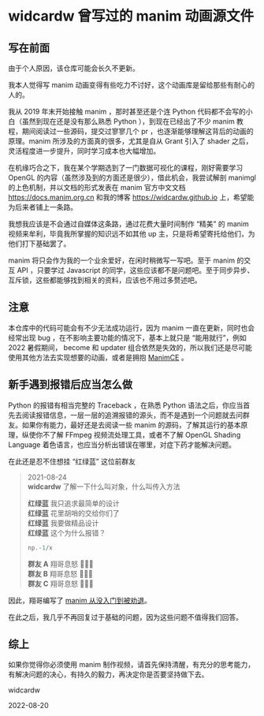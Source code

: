 # widcardw 曾写过的 manim 动画源文件

## 写在前面

由于个人原因，该仓库可能会长久不更新。

我本人觉得写 manim 动画变得有些吃力不讨好，这个动画库是留给那些有耐心的人的。

我从 2019 年末开始接触 manim ，那时甚至还是个连 Python 代码都不会写的小白（虽然到现在还是没有那么熟悉 Python ），到现在已经出了不少 manim 教程，期间阅读过一些源码，提交过寥寥几个 pr ，也逐渐能够理解这背后的动画的原理。manim 所涉及的方面真的很多，尤其是自从 Grant 引入了 shader 之后，灵活程度进一步提升，同时学习成本也大幅增加。

在机缘巧合之下，我在某个学期选到了一门数据可视化的课程，刚好需要学习 OpenGL 的内容（虽然涉及到的方面还是很少），借此机会，我尝试解剖 manimgl 的上色机制，并以文档的形式发表在 manim 官方中文文档 https://docs.manim.org.cn 和我的博客 https://widcardw.github.io 上，希望能为后来者铺上一条路。

我想我应该是不会通过自媒体这条路，通过花费大量时间制作 “精美” 的 manim 视频来牟利，毕竟我所掌握的知识远不如其他 up 主，只是将希望寄托给他们，为他们打下基础罢了。

manim 将只会作为我的一个业余爱好，在闲时稍微写一写吧。至于 manim 的交互 API ，只要学过 Javascript 的同学，这些应该都不是问题吧。至于同步异步、互斥锁，这些都能够找到相关的资料，应该也不用过多赘述吧。

## 注意

本仓库中的代码可能会有不少无法成功运行，因为 manim 一直在更新，同时也会经常出现 bug ，在不影响主要功能的情况下，基本上就只是 “能用就行”，例如 2022 暑假期间， become 和 updater 组合依然是失效的，所以我们还是尽可能使用其他方法去实现想要的动画，或者是拥抱 [ManimCE](https://manim.community) 。

## 新手遇到报错后应当怎么做

Python 的报错有相当完整的 Traceback ，在熟悉 Python 语法之后，你应当首先去阅读报错信息，一层一层的追溯报错的源头，而不是遇到一个问题就去问群友。如果你有能力，最好还是去阅读一些 manim 的源码，了解其运行的基本原理，纵使你不了解 FFmpeg 视频流处理工具，或者不了解 OpenGL Shading Language 着色语言，也应当分析出错误在哪里，对症下药才能解决问题。

在此还是忍不住想挂 “红绿蓝” 这位前群友

> 2021-08-24\
> **widcardw** 了解一下什么叫对象，什么叫传入方法
> 
> **红绿蓝** 我只追求最简单的设计\
> **红绿蓝** 花里胡哨的交给你们了\
> **红绿蓝** 我要做精品设计\
> **红绿蓝** 这个为什么报错？
>
> ```python
> np.-1/x
> ```
>
> **群友 A** 翔哥息怒 🧯🧯🧯\
> **群友 B** 翔哥息怒 🧯🧯🧯\
> **群友 C** 翔哥息怒 🧯🧯🧯


因此，翔哥编写了 [manim 从没入门到被劝退](https://manim.org.cn/problems/persuade2quit)。

在此之后，我几乎不再回复过于基础的问题，因为这些问题不值得我们回答。

## 综上

如果你觉得你必须使用 manim 制作视频，请首先保持清醒，有充分的思考能力，有解决问题的决心，有持久的毅力，再决定你是否要坚持做下去。

widcardw

2022-08-20
